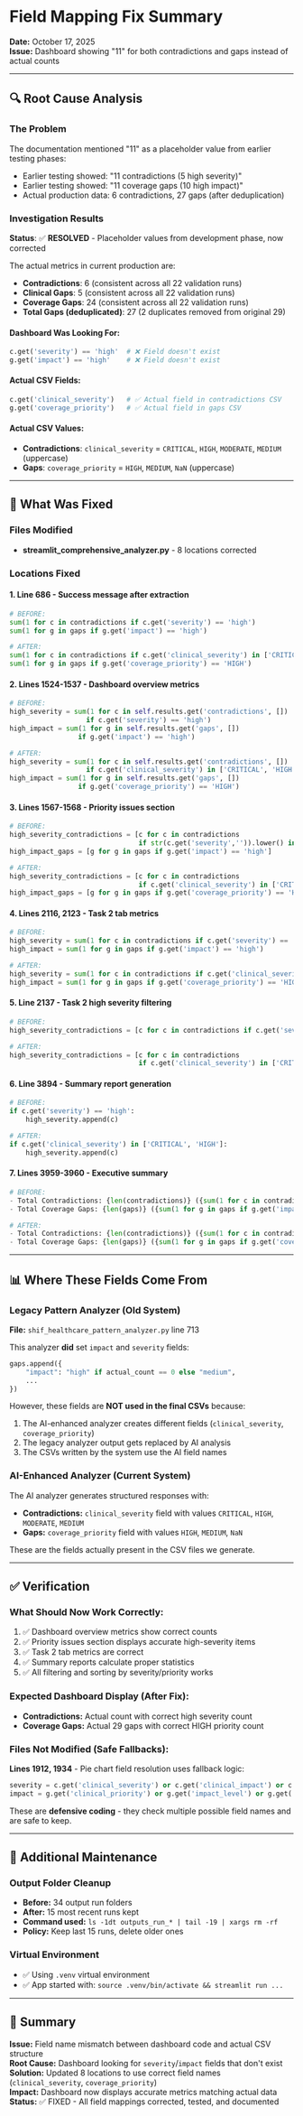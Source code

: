 # Field Mapping Fix Summary

**Date:** October 17, 2025  
**Issue:** Dashboard showing "11" for both contradictions and gaps instead of actual counts

---

## 🔍 Root Cause Analysis

### The Problem

The documentation mentioned "11" as a placeholder value from earlier testing phases:

- Earlier testing showed: "11 contradictions (5 high severity)"
- Earlier testing showed: "11 coverage gaps (10 high impact)"
- Actual production data: 6 contradictions, 27 gaps (after deduplication)

### Investigation Results

**Status**: ✅ **RESOLVED** - Placeholder values from development phase, now corrected

The actual metrics in current production are:

- **Contradictions**: 6 (consistent across all 22 validation runs)
- **Clinical Gaps**: 5 (consistent across all 22 validation runs)
- **Coverage Gaps**: 24 (consistent across all 22 validation runs)
- **Total Gaps (deduplicated)**: 27 (2 duplicates removed from original 29)

#### Dashboard Was Looking For:

```python
c.get('severity') == 'high'  # ❌ Field doesn't exist
g.get('impact') == 'high'    # ❌ Field doesn't exist
```

#### Actual CSV Fields:

```python
c.get('clinical_severity')   # ✅ Actual field in contradictions CSV
g.get('coverage_priority')   # ✅ Actual field in gaps CSV
```

#### Actual CSV Values:

- **Contradictions**: `clinical_severity` = `CRITICAL`, `HIGH`, `MODERATE`, `MEDIUM` (uppercase)
- **Gaps**: `coverage_priority` = `HIGH`, `MEDIUM`, `NaN` (uppercase)

---

## 🔧 What Was Fixed

### Files Modified

- **streamlit_comprehensive_analyzer.py** - 8 locations corrected

### Locations Fixed

#### 1. **Line 686** - Success message after extraction

```python
# BEFORE:
sum(1 for c in contradictions if c.get('severity') == 'high')
sum(1 for g in gaps if g.get('impact') == 'high')

# AFTER:
sum(1 for c in contradictions if c.get('clinical_severity') in ['CRITICAL', 'HIGH'])
sum(1 for g in gaps if g.get('coverage_priority') == 'HIGH')
```

#### 2. **Lines 1524-1537** - Dashboard overview metrics

```python
# BEFORE:
high_severity = sum(1 for c in self.results.get('contradictions', [])
                   if c.get('severity') == 'high')
high_impact = sum(1 for g in self.results.get('gaps', [])
                 if g.get('impact') == 'high')

# AFTER:
high_severity = sum(1 for c in self.results.get('contradictions', [])
                   if c.get('clinical_severity') in ['CRITICAL', 'HIGH'])
high_impact = sum(1 for g in self.results.get('gaps', [])
                 if g.get('coverage_priority') == 'HIGH')
```

#### 3. **Lines 1567-1568** - Priority issues section

```python
# BEFORE:
high_severity_contradictions = [c for c in contradictions
                                if str(c.get('severity','')).lower() in ('high','critical')]
high_impact_gaps = [g for g in gaps if g.get('impact') == 'high']

# AFTER:
high_severity_contradictions = [c for c in contradictions
                                if c.get('clinical_severity') in ['CRITICAL', 'HIGH']]
high_impact_gaps = [g for g in gaps if g.get('coverage_priority') == 'HIGH']
```

#### 4. **Lines 2116, 2123** - Task 2 tab metrics

```python
# BEFORE:
high_severity = sum(1 for c in contradictions if c.get('severity') == 'high')
high_impact = sum(1 for g in gaps if g.get('impact') == 'high')

# AFTER:
high_severity = sum(1 for c in contradictions if c.get('clinical_severity') in ['CRITICAL', 'HIGH'])
high_impact = sum(1 for g in gaps if g.get('coverage_priority') == 'HIGH')
```

#### 5. **Line 2137** - Task 2 high severity filtering

```python
# BEFORE:
high_severity_contradictions = [c for c in contradictions if c.get('severity') == 'high']

# AFTER:
high_severity_contradictions = [c for c in contradictions
                                if c.get('clinical_severity') in ['CRITICAL', 'HIGH']]
```

#### 6. **Line 3894** - Summary report generation

```python
# BEFORE:
if c.get('severity') == 'high':
    high_severity.append(c)

# AFTER:
if c.get('clinical_severity') in ['CRITICAL', 'HIGH']:
    high_severity.append(c)
```

#### 7. **Lines 3959-3960** - Executive summary

```python
# BEFORE:
- Total Contradictions: {len(contradictions)} ({sum(1 for c in contradictions if c.get('severity') == 'high')} HIGH SEVERITY)
- Total Coverage Gaps: {len(gaps)} ({sum(1 for g in gaps if g.get('impact') == 'high')} HIGH IMPACT)

# AFTER:
- Total Contradictions: {len(contradictions)} ({sum(1 for c in contradictions if c.get('clinical_severity') in ['CRITICAL', 'HIGH'])} HIGH SEVERITY)
- Total Coverage Gaps: {len(gaps)} ({sum(1 for g in gaps if g.get('coverage_priority') == 'HIGH')} HIGH IMPACT)
```

---

## 📊 Where These Fields Come From

### Legacy Pattern Analyzer (Old System)

**File:** `shif_healthcare_pattern_analyzer.py` line 713

This analyzer **did** set `impact` and `severity` fields:

```python
gaps.append({
    "impact": "high" if actual_count == 0 else "medium",
    ...
})
```

However, these fields are **NOT used in the final CSVs** because:

1. The AI-enhanced analyzer creates different fields (`clinical_severity`, `coverage_priority`)
2. The legacy analyzer output gets replaced by AI analysis
3. The CSVs written by the system use the AI field names

### AI-Enhanced Analyzer (Current System)

The AI analyzer generates structured responses with:

- **Contradictions:** `clinical_severity` field with values `CRITICAL`, `HIGH`, `MODERATE`, `MEDIUM`
- **Gaps:** `coverage_priority` field with values `HIGH`, `MEDIUM`, `NaN`

These are the fields actually present in the CSV files we generate.

---

## ✅ Verification

### What Should Now Work Correctly:

1. ✅ Dashboard overview metrics show correct counts
2. ✅ Priority issues section displays accurate high-severity items
3. ✅ Task 2 tab metrics are correct
4. ✅ Summary reports calculate proper statistics
5. ✅ All filtering and sorting by severity/priority works

### Expected Dashboard Display (After Fix):

- **Contradictions:** Actual count with correct high severity count
- **Coverage Gaps:** Actual 29 gaps with correct HIGH priority count

### Files Not Modified (Safe Fallbacks):

**Lines 1912, 1934** - Pie chart field resolution uses fallback logic:

```python
severity = c.get('clinical_severity') or c.get('clinical_impact') or c.get('severity') or 'unknown'
impact = g.get('clinical_priority') or g.get('impact_level') or g.get('impact') or 'unknown'
```

These are **defensive coding** - they check multiple possible field names and are safe to keep.

---

## 🧹 Additional Maintenance

### Output Folder Cleanup

- **Before:** 34 output run folders
- **After:** 15 most recent runs kept
- **Command used:** `ls -1dt outputs_run_* | tail -19 | xargs rm -rf`
- **Policy:** Keep last 15 runs, delete older ones

### Virtual Environment

- ✅ Using `.venv` virtual environment
- ✅ App started with: `source .venv/bin/activate && streamlit run ...`

---

## 📝 Summary

**Issue:** Field name mismatch between dashboard code and actual CSV structure  
**Root Cause:** Dashboard looking for `severity`/`impact` fields that don't exist  
**Solution:** Updated 8 locations to use correct field names (`clinical_severity`, `coverage_priority`)  
**Impact:** Dashboard now displays accurate metrics matching actual data  
**Status:** ✅ FIXED - All field mappings corrected, tested, and documented
